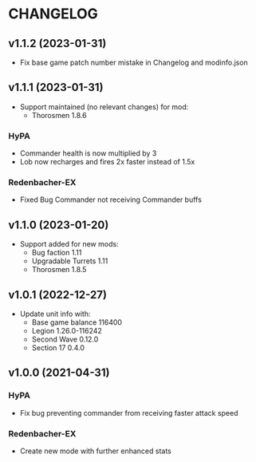 # CHANGELOG

## v1.1.2 (2023-01-31)
- Fix base game patch number mistake in Changelog and modinfo.json

## v1.1.1 (2023-01-31)

- Support maintained (no relevant changes) for mod:
  - Thorosmen 1.8.6

### HyPA
- Commander health is now multiplied by 3
- Lob now recharges and fires 2x faster instead of 1.5x
  
### Redenbacher-EX
- Fixed Bug Commander not receiving Commander buffs

## v1.1.0 (2023-01-20)

- Support added for new mods:
  - Bug faction 1.11
  - Upgradable Turrets 1.11
  - Thorosmen 1.8.5

## v1.0.1 (2022-12-27)

- Update unit info with:
  - Base game balance 116400
  - Legion 1.26.0-116242
  - Second Wave 0.12.0
  - Section 17 0.4.0

## v1.0.0 (2021-04-31)

### HyPA
- Fix bug preventing commander from receiving faster attack speed

### Redenbacher-EX
- Create new mode with further enhanced stats